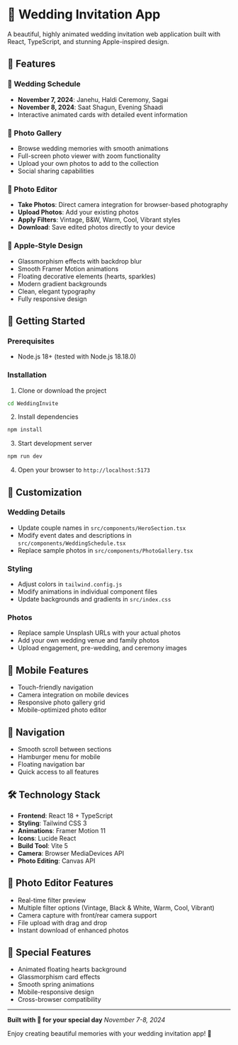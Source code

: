 # 💒 Wedding Invitation App

A beautiful, highly animated wedding invitation web application built with React, TypeScript, and stunning Apple-inspired design.

## 🎉 Features

### 📅 Wedding Schedule
- **November 7, 2024**: Janehu, Haldi Ceremony, Sagai
- **November 8, 2024**: Saat Shagun, Evening Shaadi
- Interactive animated cards with detailed event information

### 📸 Photo Gallery
- Browse wedding memories with smooth animations
- Full-screen photo viewer with zoom functionality
- Upload your own photos to add to the collection
- Social sharing capabilities

### 🎨 Photo Editor
- **Take Photos**: Direct camera integration for browser-based photography
- **Upload Photos**: Add your existing photos
- **Apply Filters**: Vintage, B&W, Warm, Cool, Vibrant styles
- **Download**: Save edited photos directly to your device

### 🍎 Apple-Style Design
- Glassmorphism effects with backdrop blur
- Smooth Framer Motion animations
- Floating decorative elements (hearts, sparkles)
- Modern gradient backgrounds
- Clean, elegant typography
- Fully responsive design

## 🚀 Getting Started

### Prerequisites
- Node.js 18+ (tested with Node.js 18.18.0)

### Installation

1. Clone or download the project
```bash
cd WeddingInvite
```

2. Install dependencies
```bash
npm install
```

3. Start development server
```bash
npm run dev
```

4. Open your browser to `http://localhost:5173`

## 🎨 Customization

### Wedding Details
- Update couple names in `src/components/HeroSection.tsx`
- Modify event dates and descriptions in `src/components/WeddingSchedule.tsx`
- Replace sample photos in `src/components/PhotoGallery.tsx`

### Styling
- Adjust colors in `tailwind.config.js`
- Modify animations in individual component files
- Update backgrounds and gradients in `src/index.css`

### Photos
- Replace sample Unsplash URLs with your actual photos
- Add your own wedding venue and family photos
- Upload engagement, pre-wedding, and ceremony images

## 📱 Mobile Features
- Touch-friendly navigation
- Camera integration on mobile devices
- Responsive photo gallery grid
- Mobile-optimized photo editor

## 🎯 Navigation
- Smooth scroll between sections
- Hamburger menu for mobile
- Floating navigation bar
- Quick access to all features

## 🛠️ Technology Stack
- **Frontend**: React 18 + TypeScript
- **Styling**: Tailwind CSS 3
- **Animations**: Framer Motion 11
- **Icons**: Lucide React
- **Build Tool**: Vite 5
- **Camera**: Browser MediaDevices API
- **Photo Editing**: Canvas API

## 📸 Photo Editor Features
- Real-time filter preview
- Multiple filter options (Vintage, Black & White, Warm, Cool, Vibrant)
- Camera capture with front/rear camera support
- File upload with drag and drop
- Instant download of enhanced photos

## 🌟 Special Features
- Animated floating hearts background
- Glassmorphism card effects
- Smooth spring animations
- Mobile-responsive design
- Cross-browser compatibility

---

**Built with 💝 for your special day**
*November 7-8, 2024*

Enjoy creating beautiful memories with your wedding invitation app! 🎊
